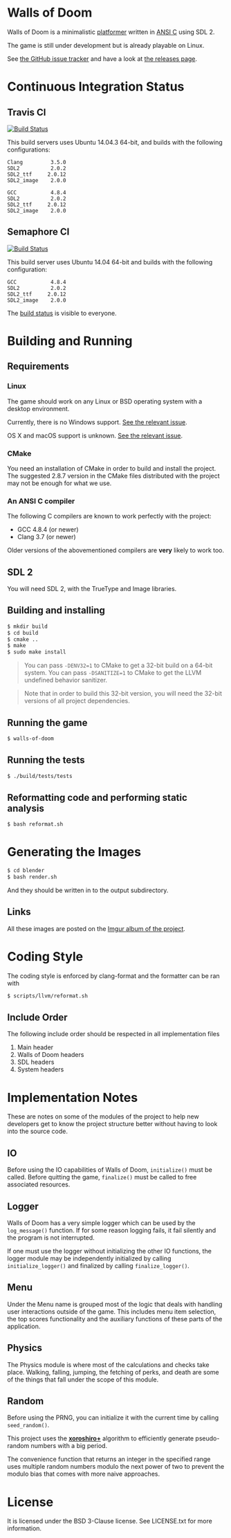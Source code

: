 # Walls of Doom

Walls of Doom is a minimalistic [platformer](https://en.wikipedia.org/wiki/Platform_game) written in [ANSI C](https://en.wikipedia.org/wiki/ANSI_C) using SDL 2.

The game is still under development but is already playable on Linux.

See [the GitHub issue tracker](https://github.com/walls-of-doom/walls-of-doom/issues)
and have a look at [the releases page](https://github.com/walls-of-doom/walls-of-doom/releases).

# Continuous Integration Status

## Travis CI

[![Build Status](https://travis-ci.org/walls-of-doom/walls-of-doom.svg?branch=master)](https://travis-ci.org/walls-of-doom/walls-of-doom)

This build servers uses Ubuntu 14.04.3 64-bit, and builds with the following
configurations:

```
Clang         3.5.0
SDL2          2.0.2
SDL2_ttf     2.0.12
SDL2_image    2.0.0
```

```
GCC           4.8.4
SDL2          2.0.2
SDL2_ttf     2.0.12
SDL2_image    2.0.0
```

## Semaphore CI

[![Build Status](https://semaphoreci.com/api/v1/walls-of-doom/walls-of-doom/branches/master/shields_badge.svg)](https://semaphoreci.com/walls-of-doom/walls-of-doom)

This build server uses Ubuntu 14.04 64-bit and builds with the following
configuration:


```
GCC           4.8.4
SDL2          2.0.2
SDL2_ttf     2.0.12
SDL2_image    2.0.0
```

The [build status](https://semaphoreci.com/walls-of-doom/walls-of-doom) is
visible to everyone.

# Building and Running

## Requirements

### Linux

The game should work on any Linux or BSD operating system with a desktop
environment.

Currently, there is no Windows support. [See the relevant
issue](https://github.com/walls-of-doom/walls-of-doom/issues/38).

OS X and macOS support is unknown. [See the relevant
issue](https://github.com/walls-of-doom/walls-of-doom/issues/39).

### CMake

You need an installation of CMake in order to build and install the project.
The suggested 2.8.7 version in the CMake files distributed with the project may
not be enough for what we use.

### An ANSI C compiler

The following C compilers are known to work perfectly with the project:

+ GCC 4.8.4 (or newer)
+ Clang 3.7 (or newer)

Older versions of the abovementioned compilers are **very** likely to work too.

## SDL 2

You will need SDL 2, with the TrueType and Image libraries.

## Building and installing

```bash
$ mkdir build
$ cd build
$ cmake ..
$ make
$ sudo make install
```

> You can pass `-DENV32=1` to CMake to get a 32-bit build on a 64-bit system.
> You can pass `-DSANITIZE=1` to CMake to get the LLVM undefined behavior sanitizer.

> Note that in order to build this 32-bit version, you will need the 32-bit
> versions of all project dependencies.

## Running the game

```bash
$ walls-of-doom
```

## Running the tests

```bash
$ ./build/tests/tests
```

## Reformatting code and performing static analysis

```bash
$ bash reformat.sh
```

# Generating the Images

```bash
$ cd blender
$ bash render.sh
```

And they should be written in to the output subdirectory.

## Links

All these images are posted on the [Imgur album of the project](http://imgur.com/a/kiOY2).

# Coding Style

The coding style is enforced by clang-format and the formatter can be ran with

```bash
$ scripts/llvm/reformat.sh
```

## Include Order

The following include order should be respected in all implementation files

1. Main header
2. Walls of Doom headers
3. SDL headers
4. System headers

# Implementation Notes

These are notes on some of the modules of the project to help new developers get
to know the project structure better without having to look into the source
code.

## IO

Before using the IO capabilities of Walls of Doom, `initialize()` must be
called. Before quitting the game, `finalize()` must be called to free associated
resources.

## Logger

Walls of Doom has a very simple logger which can be used by the `log_message()`
function. If for some reason logging fails, it fail silently and the program is
not interrupted.

If one must use the logger without initializing the other IO functions, the
logger module may be independently initialized by calling `initialize_logger()`
and finalized by calling `finalize_logger()`.

## Menu

Under the Menu name is grouped most of the logic that deals with handling user
interactions outside of the game. This includes menu item selection, the top
scores functionality and the auxiliary functions of these parts of the
application.

## Physics

The Physics module is where most of the calculations and checks take place.
Walking, falling, jumping, the fetching of perks, and death are some of the
things that fall under the scope of this module.

## Random

Before using the PRNG, you can initialize it with the current time by calling
`seed_random()`.

This project uses the **[xoroshiro+](http://xoroshiro.di.unimi.it/)** algorithm
to efficiently generate pseudo-random numbers with a big period.

The convenience function that returns an integer in the specified range uses
multiple random numbers modulo the next power of two to prevent the modulo bias
that comes with more naive approaches.

# License

It is licensed under the BSD 3-Clause license. See LICENSE.txt for more
information.
